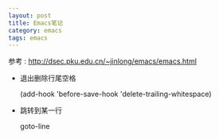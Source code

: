 ```yaml
---
layout: post
title: Emacs笔记
category: emacs
tags: emacs
---
```


参考 : http://dsec.pku.edu.cn/~jinlong/emacs/emacs.html

* 退出删除行尾空格

    (add-hook 'before-save-hook 'delete-trailing-whitespace)

* 跳转到某一行

    goto-line

